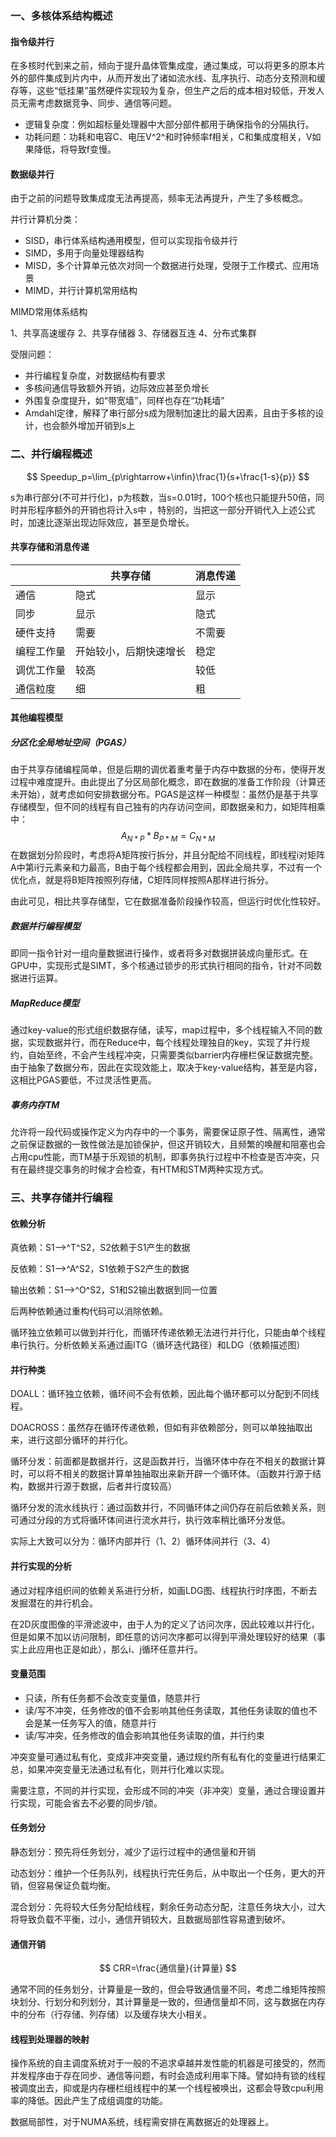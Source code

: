 ### 一、多核体系结构概述

#### 指令级并行

在多核时代到来之前，倾向于提升晶体管集成度，通过集成，可以将更多的原本片外的部件集成到片内中，从而开发出了诸如流水线、乱序执行、动态分支预测和缓存等，这些“低挂果”虽然硬件实现较为复杂，但生产之后的成本相对较低，开发人员无需考虑数据竞争、同步、通信等问题。

- 逻辑复杂度：例如超标量处理器中大部分部件都用于确保指令的分隔执行。
- 功耗问题：功耗和电容C、电压V^2^和时钟频率f相关，C和集成度相关，V如果降低，将导致f变慢。

#### 数据级并行

由于之前的问题导致集成度无法再提高，频率无法再提升，产生了多核概念。

并行计算机分类：

- SISD，串行体系结构通用模型，但可以实现指令级并行
- SIMD，多用于向量处理器结构
- MISD，多个计算单元依次对同一个数据进行处理，受限于工作模式、应用场景
- MIMD，并行计算机常用结构

MIMD常用体系结构

1、共享高速缓存	2、共享存储器	3、存储器互连	4、分布式集群

受限问题：

- 并行编程复杂度，对数据结构有要求
- 多核间通信导致额外开销，边际效应甚至负增长
- 外围复杂度提升，如“带宽墙”，同样也存在“功耗墙”
- Amdahl定律，解释了串行部分s成为限制加速比的最大因素，且由于多核的设计，也会额外增加开销到s上

### 二、并行编程概述

$$
Speedup_p=\lim_{p\rightarrow+\infin}\frac{1}{s+\frac{1-s}{p}}
$$

s为串行部分(不可并行化)，p为核数，当s=0.01时，100个核也只能提升50倍，同时并形程序额外的开销也将计入s中 ，特别的，当把这一部分开销代入上述公式时，加速比逐渐出现边际效应，甚至是负增长。

#### 共享存储和消息传递

|            | 共享存储               | 消息传递 |
| ---------- | ---------------------- | -------- |
| 通信       | 隐式                   | 显示     |
| 同步       | 显示                   | 隐式     |
| 硬件支持   | 需要                   | 不需要   |
| 编程工作量 | 开始较小，后期快速增长 | 稳定     |
| 调优工作量 | 较高                   | 较低     |
| 通信粒度   | 细                     | 粗       |

#### 其他编程模型

##### 分区化全局地址空间（PGAS）

由于共享存储编程简单，但是后期的调优着重考量于内存中数据的分布，使得开发过程中难度提升。由此提出了分区局部化概念，即在数据的准备工作阶段（计算还未开始），就考虑如何安排数据分布。PGAS是这样一种模型：虽然仍是基于共享存储模型，但不同的线程有自己独有的内存访问空间，即数据亲和力，如矩阵相乘中：
$$
A_{N*P}*B_{P*M}=C_{N*M}
$$
在数据划分阶段时，考虑将A矩阵按行拆分，并且分配给不同线程，即线程i对矩阵A中第i行元素亲和力最高，B由于每个线程都会用到，因此全局共享，不过有一个优化点，就是将B矩阵按照列存储，C矩阵同样按照A那样进行拆分。

由此可见，相比共享存储型，它在数据准备阶段操作较高，但运行时优化性较好。

##### 数据并行编程模型

即同一指令针对一组向量数据进行操作，或者将多对数据拼装成向量形式。在GPU中，实现形式是SIMT，多个核通过锁步的形式执行相同的指令，针对不同数据进行运算。

##### MapReduce模型

通过key-value的形式组织数据存储，读写，map过程中，多个线程输入不同的数据，实现数据并行，而在Reduce中，每个线程处理独自的key，实现了并行规约，自始至终，不会产生线程冲突，只需要类似barrier内存栅栏保证数据完整。由于抽象了数据分布，因此在实现效能上，取决于key-value结构，甚至是内容，这相比PGAS要低，不过灵活性更高。

##### 事务内存TM

允许将一段代码或操作定义为内存中的一个事务，需要保证原子性、隔离性，通常之前保证数据的一致性做法是加锁保护，但这开销较大，且频繁的唤醒和阻塞也会占用cpu性能，而TM基于乐观锁的机制，即事务执行过程中不检查是否冲突，只有在最终提交事务的时候才会检查，有HTM和STM两种实现方式。

### 三、共享存储并行编程

#### 依赖分析

真依赖：S1——>^T^S2，S2依赖于S1产生的数据

反依赖：S1——>^A^S2，S1依赖于S2产生的数据

输出依赖：S1——>^O^S2，S1和S2输出数据到同一位置

后两种依赖通过重构代码可以消除依赖。

循环独立依赖可以做到并行化，而循环传递依赖无法进行并行化，只能由单个线程串行执行。分析依赖关系通过画ITG（循环迭代路径）和LDG（依赖描述图）

#### 并行种类

DOALL：循环独立依赖，循环间不会有依赖，因此每个循环都可以分配到不同线程。

DOACROSS：虽然存在循环传递依赖，但如有非依赖部分，则可以单独抽取出来，进行这部分循环的并行化。

循环分发：前面都是数据并行，这是函数并行，当循环体中存在不相关的数据计算时，可以将不相关的数据计算单独抽取出来新开辟一个循环体。（函数并行源于结构，数据并行源于数据，后者并行度较高）

循环分发的流水线执行：通过函数并行，不同循环体之间仍存在前后依赖关系，则可通过分段的方式将循环体间进行流水并行，执行效率稍比循环分发低。

实际上大致可以分为：循环内部并行（1、2）循环体间并行（3、4）                                                                                                                                                                                                                                                                                                                                                                                                                                                                                                                                                                                                                                                                                                                              

#### 并行实现的分析

通过对程序组织间的依赖关系进行分析，如画LDG图、线程执行时序图，不断去发掘潜在的并行机会。

在2D灰度图像的平滑滤波中，由于人为的定义了访问次序，因此较难以并行化，但是如果不加以访问限制，即任意的访问次序都可以得到平滑处理较好的结果（事实上此应用也正是如此），那么i、j循环任意并行。

#### 变量范围

- 只读，所有任务都不会改变变量值，随意并行
- 读/写不冲突，任务修改的值不会影响其他任务读取，其他任务读取的值也不会是某一任务写入的值，随意并行
- 读/写冲突，任务修改的值会影响其他任务读取的值，并行约束

冲突变量可通过私有化，变成非冲突变量，通过规约所有私有化的变量进行结果汇总，如果冲突变量无法通过私有化，则并行化难以实现。

需要注意，不同的并行实现，会形成不同的冲突（非冲突）变量，通过合理设置并行实现，可能会省去不必要的同步/锁。

#### 任务划分

静态划分：预先将任务划分，减少了运行过程中的通信量和开销

动态划分：维护一个任务队列，线程执行完任务后，从中取出一个任务，更大的开销，但容易保证负载均衡。

混合划分：先将较大任务分配给线程，剩余任务动态分配，注意任务块大小，过大将导致负载不平衡，过小，通信开销较大，且数据局部性容易遭到破坏。

#### 通信开销

$$
CRR=\frac{通信量}{计算量}
$$

通常不同的任务划分，计算量是一致的，但会导致通信量不同，考虑二维矩阵按照块划分、行划分和列划分，其计算量是一致的，但通信量却不同，这与数据在内存中的分布（行存储、列存储）以及缓存块大小相关。

#### 线程到处理器的映射

操作系统的自主调度系统对于一般的不追求卓越并发性能的机器是可接受的，然而并发程序由于存在同步、通信等问题，有时会造成利用率下降。譬如持有锁的线程被调度出去，抑或是内存栅栏组线程中的某一个线程被唤出，这都会导致cpu利用率的降低。因此产生了成组调度的功能。

数据局部性，对于NUMA系统，线程需安排在离数据近的处理器上。
